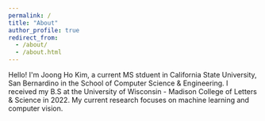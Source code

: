 ```yaml
---
permalink: /
title: "About"
author_profile: true
redirect_from: 
  - /about/
  - /about.html
---
```



Hello! I'm Joong Ho Kim, a current MS stduent in California State University, San Bernardino in the School of Computer Science & Engineering. I received my B.S at the University of Wisconsin - Madison College of Letters & Science in 2022. My current research focuses on machine learning and computer vision.


<!---
This is the front page of a website that is powered by the [Academic Pages template](https://github.com/academicpages/academicpages.github.io) and hosted on GitHub pages. [GitHub pages](https://pages.github.com) is a free service in which websites are built and hosted from code and data stored in a GitHub repository, automatically updating when a new commit is made to the respository. This template was forked from the [Minimal Mistakes Jekyll Theme](https://mmistakes.github.io/minimal-mistakes/) created by Michael Rose, and then extended to support the 
# A data-driven personal website
======
Like many other Jekyll-based GitHub Pages templates, Academic Pages makes you separate the website's content from its form. The content & metadata of your website are in structured 
-->
